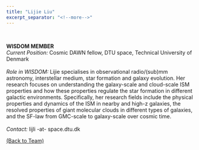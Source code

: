 ```yaml
---
title: "Lijie Liu"
excerpt_separator: "<!--more-->"
---
```

<figure style="width: 150px" class="align-left"><a href="{{ site.baseurl }}{{page.url}}">
  <img src="{{ site.url }}{{ site.baseurl }}/assets/images/LijieLiu.jpeg" alt=""></a>
</figure>
<br>
<b>WISDOM MEMBER</b><br>
<i>Current Position:</i> Cosmic DAWN fellow, DTU space, Technical University of Denmark<br>
<!--more-->
<br>
<i>Role in WISDOM:</i> Lijie specialises in observational radio/(sub)mm astronomy, interstellar medium, star formation and galaxy evolution. Her research focuses on understanding the galaxy-scale and cloud-scale ISM properties and how these properties regulate the star formation in different galactic environments. Specifically, her research fields include the physical properties and dynamics of the ISM in nearby and high-z galaxies, the resolved properties of giant molecular clouds in different types of galaxies, and the SF-law from GMC-scale to galaxy-scale over cosmic time.
<br><br>
<i>Contact:</i> lijli -at- space.dtu.dk<br>


<a href="{{ site.url }}{{ site.baseurl }}/team/">(Back to Team)</a>